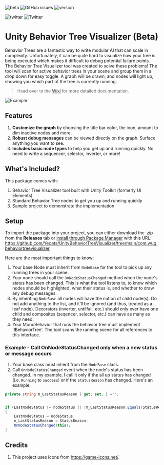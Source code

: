 ![beta](https://img.shields.io/badge/release-beta-orange) ![GitHub issues](https://img.shields.io/github/issues/Yecats/UnityBehaviorTreeDebugger) ![version](https://img.shields.io/badge/unity%20version-2019.4%2B-blue) 

![twitter](https://img.shields.io/twitter/follow/yecats131?style=social) ![Twitter](https://img.shields.io/twitter/follow/whatupgames?style=social)

# Unity Behavior Tree Visualizer (Beta)
Behavior Trees are a fantastic way to write modular AI that can scale in complexity. Unfortunately, it can be quite hard to visualize how your tree is being executed which makes it difficult to debug potential failure points. The Behavior Tree Visualizer tool was created to solve these problems! The tool will scan for active behavior trees in your scene and group them in a drop down for easy toggle. A graph will be drawn, and nodes will light up, showing you which part of the tree is currently running. 

> Head over to the [Wiki](https://github.com/Yecats/UnityBehaviorTreeDebugger/wiki) for more detailed documentation.

![Example](https://github.com/Yecats/UnityBehaviorTreeVisualizer/blob/main/Wiki/Images/treeExample.gif)

## Features
1. **Customize the graph** by choosing the title bar color, the icon, amount to dim inactive nodes and more.
2. **Robust debug messages** can be viewed directly on the graph. Surface anything you want to see.
3. **Includes basic node types** to help you get up and running quickly. No need to write a sequencer, selector, inverter, or more!

## What's Included?
This package comes with:

1. Behavior Tree Visualizer tool built with Unity Toolkit (formerly UI Elements)
2. Standard Behavior Tree nodes to get you up and running quickly
3. Sample project to demonstrate the implementation

## Setup
To import the package into your project, you can either download the .zip from the **Releases** tab or [install through Package Manager](https://docs.unity3d.com/Manual/upm-ui-giturl.html) with this URL: 
https://github.com/Yecats/UnityBehaviorTreeVisualizer/tree/main/com.wug.behaviortreevisualizer

Here are the most important things to know:

1. Your base Node must inherit from `NodeBase` for the tool to pick up any running trees in your scene.
2. Your node should call the `OnNodeStatusChanged` method when the node's status has been changed. This is what the tool listens to, to know which nodes should be highlighted, what their status is, and whether to draw any debug messages.
3. By inheriting `NodeBase` all nodes will have the notion of child node(s). Do not add anything to the list, and it'll be ignored (and thus, treated as a leaf node). Decorators (inverter, untilfail, etc.) should only ever have one child and composites (seqencer, selector, etc.) can have as many as they need.
4. Your MonoBehavior that runs the behavior tree must implement 'IBehaviorTree'. The tool scans the running scene for all references to this interface.

### Example - Call OnNodeStatusChanged only when a new status or message occurs
1. Your base class must inherit from the `NodeBase` class.
2. Call `OnNodeStatusChanged` event when the node's status has been changed. In my example, I call it only if the all up status has changed (i.e. `Running` to `Success`) or if the `StatusReason` has changed. Here's an example:

``` csharp
private string m_LastStatusReason { get; set; } ="";


if (LastNodeStatus != nodeStatus || !m_LastStatusReason.Equals(StatusReason))
{
    LastNodeStatus = nodeStatus;
    m_LastStatusReason = StatusReason;
    OnNodeStatusChanged(this);
}
```
## Credits
1. This project uses icons from https://game-icons.net/.
